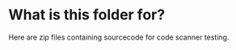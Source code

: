<!-- SPDX-License-Identifier: MIT --->
# What is this folder for?
Here are zip files containing sourcecode for code scanner testing.
